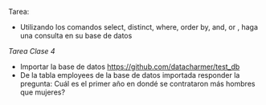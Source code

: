 Tarea:
- Utilizando los comandos select, distinct, where, order by, and, or , haga una consulta en su base de datos


*Tarea Clase 4*
- Importar la base de datos https://github.com/datacharmer/test_db
- De la tabla employees de la base de datos importada responder la pregunta: Cuál es el primer año en dondé se contrataron más hombres que mujeres?
